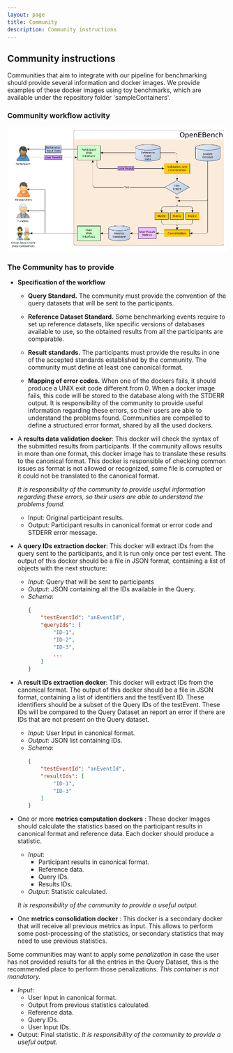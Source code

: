 ```yaml
---
layout: page
title: Community
description: Community instructions
---
```

## Community instructions

Communities that aim to integrate with our pipeline for benchmarking should provide several information and docker images. We provide examples of these docker images using toy benchmarks, which are available under the repository folder 'sampleContainers'.

### Community workflow activity

![community workflow activity](../img/community.png)

### The Community has to provide

* __Specification of the workflow__
  * __Query Standard.__ The community must provide the convention of the query datasets that will be sent to the participants.

  * __Reference Dataset Standard.__ Some benchmarking events require to set up reference datasets, like specific versions of databases available to use, so the obtained results from all the participants are comparable.

  * __Result standards.__ The participants must provide the results in one of the accepted standards established by the community.
The community must define at least one canonical format.

  * __Mapping of error codes.__
When one of the dockers fails, it should produce a UNIX exit code different from 0. When a docker image fails, this code will be stored to the database along with the STDERR output.
It is responsibility of the community to provide useful information regarding these errors, so their users are able to understand the problems found.
Communities are compelled to define a structured error format, shared by all the used dockers.

* A __results data validation docker__: This docker will check the syntax of the submitted results from participants. If the community allows results in more than one format, this docker image has to translate these results to the canonical format. This docker is responsible of checking common issues as format is not allowed or recognized, some file is corrupted or it could not be translated to the canonical format.

  *It is responsibility of the community to provide useful information regarding these errors, so their users are able to understand the problems found.*

  * Input: Original participant results.
  * Output: Participant results in canonical format or error code and STDERR error message.

* A __query IDs extraction docker__: This docker will extract IDs from the query sent to the participants, and it is run only once per test event.
  The output of this docker should be a file in JSON format, containing a list of objects with the next structure:

  * *Input*: Query that will be sent to participants
  * *Output*: JSON containing all the IDs available in the Query.
  * *Schema*:
	```json
	{
		"testEventId": "anEventId",
		"queryIds": [
			"ID-1",
			"ID-2",
			"ID-3",
			...
		]
	}
	```
* A __result IDs extraction docker__: This docker will extract IDs from the canonical format. The output of this docker should be a file in JSON format, containing a list of identifiers and the testEvent ID. These identifiers should be a subset of the Query IDs of the testEvent.
These IDs will be compared to the Query Dataset an report an error if there are IDs that are not present on the Query dataset.

  * *Input*: User Input in canonical format.
  * *Output*: JSON list containing IDs.
  * *Schema*:
	```json
	{
		"testEventId": "anEventId",
		"resultIds": [
			"ID-1",
			"ID-3"
		]
	}
	```

* One or more __metrics computation dockers__ : These docker images should calculate the statistics based on the participant results in canonical format and reference data. Each docker should produce a statistic.

  * *Input*:
    * Participant results in canonical format.
    * Reference data.
    * Query IDs.
    * Results IDs.
  * *Output*: Statistic calculated.

  *It is responsibility of the community to provide a useful output.*

* One __metrics consolidation docker__ : This docker is a secondary docker that will receive all previous metrics as input. This allows to perform some post-processing of the statistics, or secondary statistics that may need to use previous statistics.

 Some communities may want to apply some *penalization* in case the user has not provided results for all the entries in the Query Dataset, this is the recommended place to perform those penalizations.
*This container is not mandatory.*

  * *Input*:
    * User Input in canonical format.
    * Output from previous statistics calculated.
    * Reference data.
    * Query IDs.
    * User Input IDs.
  * Output: Final statistic.
	*It is responsibility of the community to provide a useful output.*

<!--- TODO
### How to upload to the platform.
--->

